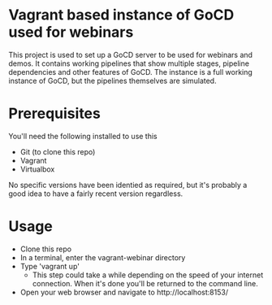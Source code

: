 # Vagrant based instance of GoCD used for webinars

This project is used to set up a GoCD server to be used for webinars and demos. It contains working pipelines that show multiple stages, pipeline dependencies and other features of GoCD. The instance is a full working instance of GoCD, but the pipelines themselves are simulated.

# Prerequisites

You'll need the following installed to use this

* Git (to clone this repo)
* Vagrant
* Virtualbox

No specific versions have been identied as required, but it's probably a good idea to have a fairly recent version regardless.

# Usage

* Clone this repo
* In a terminal, enter the vagrant-webinar directory
* Type 'vagrant up'
  * This step could take a while depending on the speed of your internet connection. When it's done you'll be returned to the command line.
* Open your web browser and navigate to http://localhost:8153/




